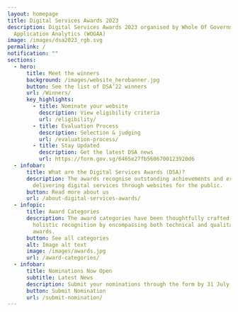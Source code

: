 ```yaml
---
layout: homepage
title: Digital Services Awards 2023
description: Digital Services Awards 2023 organised by Whole Of Government
  Application Analytics (WOGAA)
image: /images/dsa2023_rgb.svg
permalink: /
notification: ""
sections:
  - hero:
      title: Meet the winners
      background: /images/website_herobanner.jpg
      button: See the list of DSA’22 winners
      url: /Winners/
      key_highlights:
        - title: Nominate your website
          description: View eligibility criteria
          url: /eligibility/
        - title: Evaluation Process
          description: Selection & judging
          url: /evaluation-process/
        - title: Stay Updated
          description: Get the latest DSA news
          url: https://form.gov.sg/6465e27fb5606700123920d6
  - infobar:
      title: What are the Digital Services Awards (DSA)?
      description: The awards recognise outstanding achievements and excellence in
        delivering digital services through websites for the public.
      button: Read more about us
      url: /about-digital-services-awards/
  - infopic:
      title: Award Categories
      description: The award categories have been thoughtfully crafted to provide
        holistic recognition by encompassing both technical and qualitative
        awards.
      button: See all categories
      alt: Image alt text
      image: /images/awards.jpg
      url: /award-categories/
  - infobar:
      title: Nominations Now Open
      subtitle: Latest News
      description: Submit your nominations through the form by 31 July 2023, 6pm SGT.
      button: Submit Nomination
      url: /submit-nomination/
---
```

